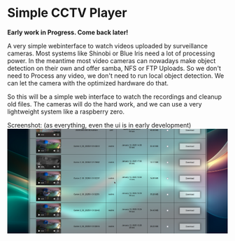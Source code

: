 # Simple CCTV Player

**Early work in Progress. Come back later!**

A very simple webinterface to watch videos uploaded by surveillance cameras.
Most systems like Shinobi or Blue Iris need a lot of processing power.
In the meantime most video cameras can nowadays make object detection on their own and offer samba, NFS or FTP Uploads.
So we don't need to Process any video, we don't need to run local object detection. We can let the camera with the
optimized hardware do that.

So this will be a simple web interface to watch the recordings and cleanup old files. The cameras will do the hard work, and
we can use a very lightweight system like a raspberry zero.

Screenshot: (as everything, even the ui is in early development)  
![image](Documentation/Screenshot_20250121_215000.png)